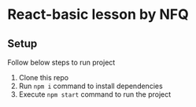 # React-basic lesson by NFQ 

## Setup
Follow below steps to run project
1. Clone this repo
2. Run ```npm i``` command to install dependencies
3. Execute ```npm start``` command to run the project
